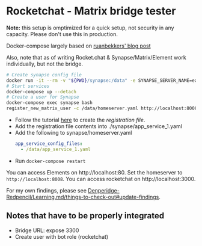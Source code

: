 # Rocketchat - Matrix bridge tester

**Note:** this setup is omptimized for a quick setup, not security in any capacity. Please don't use this in production.

Docker-compose largely based on [ruanbekkers' blog post](https://blog.ruanbekker.com/blog/2022/03/29/setup-matrix-and-element-chat-server/)

Also, note that as of writing Rocket.chat & Synapse/Matrix/Element work individually, but not the bridge.
```bash
# Create synapse config file
docker run -it --rm -v "${PWD}/synapse:/data" -e SYNAPSE_SERVER_NAME=example.org -e SYNAPSE_REPORT_STATS=yes matrixdotorg/synapse:latest generate
# Start services
docker-compose up --detach
# Create a user for Synapse
docker-compose exec synapse bash
register_new_matrix_user -c /data/homeserver.yaml http://localhost:8008
```

- Follow the tutorial [here](https://docs.rocket.chat/guides/administration/admin-panel/settings/federation/matrix-bridge/matrix-admin-guide/matrixbridge-configuration) to create the *registration file*.
- Add the registration file contents into ./synapse/app_service_1.yaml
- Add the following to synapse/homeserver.yaml
    ```yml
    app_service_config_files:
      - /data/app_service_1.yaml
    ```
- Run `docker-compose restart`

You can access Elements on http://localhost:80. Set the homeserver to `http://localhost:8008`.
You can access rocketchat on http://localhost:3000.

For my own findings, please see [Denperidge-Redpencil/Learning.md/things-to-check-out#update-findings](https://github.com/Denperidge-Redpencil/Learning.md/blob/main/Notes/things-to-check-out.md#update-findings).

## Notes that have to be properly integrated
- Bridge URL: expose 3300
- Create user with bot role (rocketchat)


